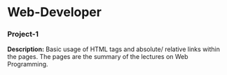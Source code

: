 # Web-Developer

### Project-1
**Description:** Basic usage of HTML tags and absolute/ relative links within the pages. The pages are the summary of the lectures on Web Programming.
